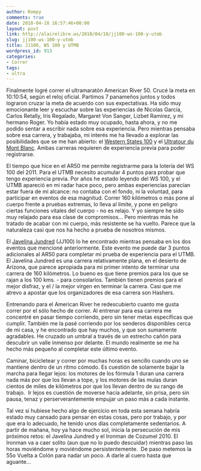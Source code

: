 ```yaml
---
author: Rompy
comments: true
date: 2010-04-18 16:57:46+00:00
layout: post
link: http://alairelibre.ws/2010/04/18/jj100-ws-100-y-utmb
slug: jj100-ws-100-y-utmb
title: JJ100, WS 100 y UTMB
wordpress_id: 913
categories:
- Correr
tags:
- ultra
---
```


Finalmente logré correr el ultramaratón American River 50. Crucé la meta en 10:10:54, según el reloj oficial. Partimos 7 panameños juntos y todos lograron cruzar la meta de acuerdo con sus expectativas. Ha sido muy emocionante leer y escuchar sobre las experiencias de Nicolas García, Carlos Retally, Iris Regalado, Margaret Von Sanger, Lizbet Ramirez, y mi hermano Roger. Yo había estado muy ocupado, hasta ahora, y no me podido sentar a escribir nada sobre esa experiencia. Pero mientras pensaba sobre esa carrera, y trabajaba, mi interés me ha llevado a explorar las posibilidades que se me han abierto: el [Western States 100](http://ws100.com/home.html) y el [Ultratour du Mont Blanc](http://www.ultratrailmb.com/page.php?page=presentation). Ambas carreras requieren de experiencia previa para poder registrarse.

El tiempo que hice en el AR50 me permite registrarme para la lotería del WS 100 del 2011. Para el UTMB necesito acumular 4 puntos para probar que tengo experiencia previa. Por años he estado leyendo del WS 100, y el UTMB apareció en mi radar hace poco, pero ambas experiencias parecían estar fuera de mi alcance: no contaba con el fondo, ni la voluntad, para participar en eventos de esa magnitud. Correr 160 kilómetros o más pone al cuerpo frente a pruebas extremas, lo lleva al límite, y pone en peligro ciertas funciones vitales del cuerpo - no es relajo. Y yo siempre he sido muy relajado para esa clase de compromisos... Pero mientras más he tratado de acabar con mi cuerpo, más resistente se ha vuelto. Parece que la naturaleza casi que nos ha hecho a prueba de nosotros mismos.

El [Javelina Jundred](http://www.javelinajundred.com/page.php?12) (JJ100) lo he encontrado mientras pensaba en los dos eventos que mencioné anteriormente. Este evento me puede dar 3 puntos adicionales al AR50 para completar mi prueba de experiencia para el UTMB. El Javelina Jundred es una carrera relativamente plana, en el desierto de Arizona, que parece apropiada para mi primer intento de terminar una carrera de 160 kilómetros. Lo bueno es que tiene premios para los que se rajan a los 100 kms. - para consolarlos. También tienen premios para el mejor disfraz, y el / la mejor virgen en terminar la carrera. Casi que me atrevo a apostar que los organizadores de esa carrera son Hashers.

Entrenando para el American River he redescubierto cuanto me gusta correr por el sólo hecho de correr. Al entrenar para esa carrera me concentré en pasar tiempo corriendo, pero sin tener metas específicas que cumplir. También me la pasé corriendo por los senderos disponibles cerca de mi casa, y he encontrado que hay muchos, y que son sumamente agradables. He cruzado un umbral a través de un estrecho cañón para descubrir un valle inmenso por delante. El mundo realmente se me ha hecho más pequeño al completar este último evento.

Caminar, bicicletear y correr por muchas horas es sencillo cuando uno se mantiene dentro de un ritmo cómodo. Es cuestión de solamente bajar la marcha para llegar lejos: los motores de los fórmula 1 duran una carrera nada más por que los llevan a tope, y los motores de las mulas duran cientos de miles de kilómetros por que los llevan dentro de su rango de trabajo.  Ir lejos es cuestión de moverse hacia adelante, sin prisa, pero sin pausa, tenaz y perserverantemente empujar un paso más a cada instante.

Tal vez si hubiese hecho algo de ejercicio en toda esta semana habría estado muy cansado para pensar en estas cosas, pero por trabajo, y por que era lo adecuado, he tenido unos días completamente sedentarios. A partir de mañana, hoy ya hace mucho sol, inicia la persecución de mis próximos retos: el Javelina Jundred y el Ironman de Cozumel 2010. El Ironman va a caer solito (aun que no lo puedo descuidar) mientras paso las horas moviéndome y moviéndome persistentemente.  De paso metemos la 55o Vuelta a Colón para nadar un poco. A darle al cuero hasta que aguante...
